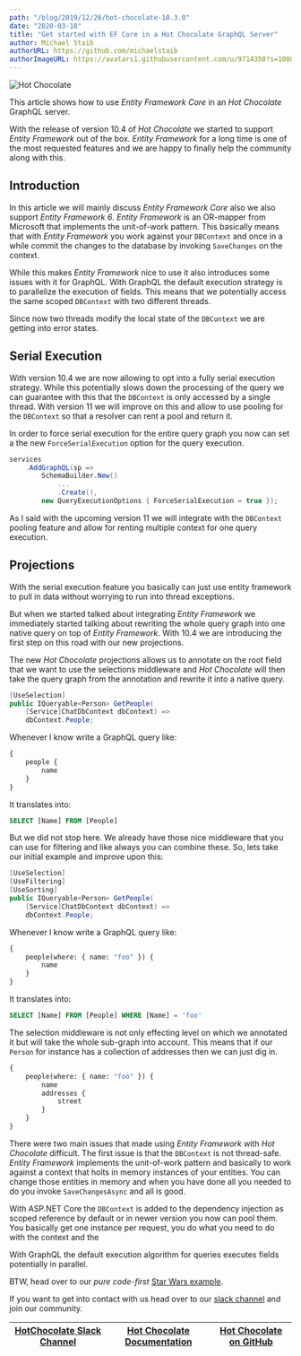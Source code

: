 ```yaml
---
path: "/blog/2019/12/26/hot-chocolate-10.3.0"
date: "2020-03-18"
title: "Get started with EF Core in a Hot Chocolate GraphQL Server"
author: Michael Staib
authorURL: https://github.com/michaelstaib
authorImageURL: https://avatars1.githubusercontent.com/u/9714350?s=100&v=4
---
```


![Hot Chocolate](/img/blog/hotchocolate-banner.svg)

This article shows how to use _Entity Framework Core_ in an _Hot Chocolate_ GraphQL server.

With the release of version 10.4 of _Hot Chocolate_ we started to support _Entity Framework_ out of the box. _Entity Framework_ for a long time is one of the most requested features and we are happy to finally help the community along with this.

<!--truncate-->

## Introduction

In this article we will mainly discuss _Entity Framework Core_ also we also support _Entity Framework 6_. _Entity Framework_ is an OR-mapper from Microsoft that implements the unit-of-work pattern. This basically means that with _Entity Framework_ you work against your `DBContext` and once in a while commit the changes to the database by invoking `SaveChanges` on the context.

While this makes _Entity Framework_ nice to use it also introduces some issues with it for GraphQL. With GraphQL the default execution strategy is to parallelize the execution of fields. This means that we potentially access the same scoped `DBContext` with two different threads.

Since now two threads modify the local state of the `DBContext` we are getting into error states.

## Serial Execution

With version 10.4 we are now allowing to opt into a fully serial execution strategy. While this potentially slows down the processing of the query we can guarantee with this that the `DBContext` is only accessed by a single thread. With version 11 we will improve on this and allow to use pooling for the `DBContext` so that a resolver can rent a pool and return it.

In order to force serial execution for the entire query graph you now can set a the new `ForceSerialExecution` option for the query execution.

```csharp
services
    .AddGraphQL(sp =>
        SchemaBuilder.New()
            ...
            .Create(),
        new QueryExecutionOptions { ForceSerialExecution = true });
```

As I said with the upcoming version 11 we will integrate with the `DBContext` pooling feature and allow for renting multiple context for one query execution.

## Projections

With the serial execution feature you basically can just use entity framework to pull in data without worrying to run into thread exceptions.

But when we started talked about integrating _Entity Framework_ we immediately started talking about rewriting the whole query graph into one native query on top of _Entity Framework_. With 10.4 we are introducing the first step on this road with our new projections.

The new _Hot Chocolate_ projections allows us to annotate on the root field that we want to use the selections middleware and _Hot Chocolate_ will then take the query graph from the annotation and rewrite it into a native query.

```csharp
[UseSelection]
public IQueryable<Person> GetPeople(
    [Service]ChatDbContext dbContext) =>
    dbContext.People;
```

Whenever I know write a GraphQL query like: 

```graphql
{
    people {
        name
    }
}
```

It translates into:

```SQL
SELECT [Name] FROM [People]
```

But we did not stop here. We already have those nice middleware that you can use for filtering and like always you can combine these. So, lets take our initial example and improve upon this:

```csharp
[UseSelection]
[UseFiltering]
[UseSorting]
public IQueryable<Person> GetPeople(
    [Service]ChatDbContext dbContext) =>
    dbContext.People;
```

Whenever I know write a GraphQL query like:

```graphql
{
    people(where: { name: "foo" }) {
        name
    }
}
```

It translates into:

```SQL
SELECT [Name] FROM [People] WHERE [Name] = 'foo'
```

The selection middleware is not only effecting level on which we annotated it but will take the whole sub-graph into account. This means that if our `Person` for instance has a collection of addresses then we can just dig in.

```graphql
{
    people(where: { name: "foo" }) {
        name
        addresses {
            street
        }
    }
}
```


There were two main issues that made using _Entity Framework_ with _Hot Chocolate_ difficult. The first issue is that the `DBContext` is not thread-safe. _Entity Framework_ implements the unit-of-work pattern and basically to work against a context that holts in memory instances of your entities. You can change those entities in memory and when you have done all you needed to do you invoke `SaveChangesAsync` and all is good.

With ASP.NET Core the `DBContext` is added to the dependency injection as scoped reference by default or in newer version you now can pool them. You basically get one instance per request, you do what you need to do with the context and the

With GraphQL the default execution algorithm for queries executes fields potentially in parallel.

BTW, head over to our _pure code-first_ [Star Wars example](https://github.com/ChilliCream/hotchocolate-examples/tree/master/PureCodeFirst).

If you want to get into contact with us head over to our [slack channel](https://join.slack.com/t/hotchocolategraphql/shared_invite/enQtNTA4NjA0ODYwOTQ0LTViMzA2MTM4OWYwYjIxYzViYmM0YmZhYjdiNzBjOTg2ZmU1YmMwNDZiYjUyZWZlMzNiMTk1OWUxNWZhMzQwY2Q) and join our community.

| [HotChocolate Slack Channel](https://join.slack.com/t/hotchocolategraphql/shared_invite/enQtNTA4NjA0ODYwOTQ0LTViMzA2MTM4OWYwYjIxYzViYmM0YmZhYjdiNzBjOTg2ZmU1YmMwNDZiYjUyZWZlMzNiMTk1OWUxNWZhMzQwY2Q) | [Hot Chocolate Documentation](https://hotchocolate.io) | [Hot Chocolate on GitHub](https://github.com/ChilliCream/hotchocolate) |
| ---------------------------------------------------------------------------------------------------------------------------------------------------------------------------------------------------- | ------------------------------------------------------ | ---------------------------------------------------------------------- |


[hot chocolate]: https://hotchocolate.io
[hot chocolate source code]: https://github.com/ChilliCream/hotchocolate
